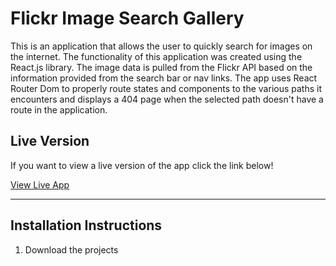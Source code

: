 # Flickr Image Search Gallery

This is an application that allows the user to quickly search for images on the internet.
The functionality of this application was created using the React.js library.
The image data is pulled from the Flickr API based on the information provided from the search bar or nav links.
The app uses React Router Dom to properly route states and components to the various paths it encounters and displays a 404 page when the selected path doesn't have a route in the application.

## Live Version

If you want to view a live version of the app click the link below!

   [View Live App](http://avcx.github.io/7-gallery-app)

   ---

## Installation Instructions

1. Download the projects
